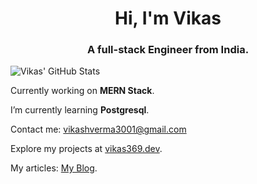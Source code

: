 <h1 align="center">Hi, I'm Vikas</h1>
<h3 align="center">A full-stack Engineer from India.</h3>

![Vikas' GitHub Stats](https://github-readme-stats.vercel.app/api?username=Vi369&show_icons=true&theme=radical)

Currently working on **MERN Stack**.

I’m currently learning **Postgresql**.

Contact me: [vikashverma3001@gmail.com](mailto:vikashverma3001@gmail.com)

Explore my projects at [vikas369.dev](https://vikas369.dev).

My articles: [My Blog](https://vikas369.dev/blog).
